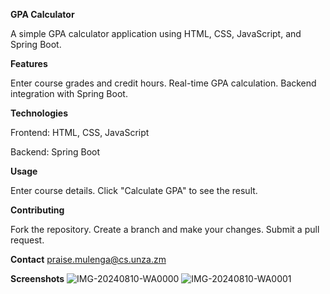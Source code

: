 **GPA Calculator**

A simple GPA calculator application using HTML, CSS, JavaScript, and Spring Boot.

**Features**

Enter course grades and credit hours.
Real-time GPA calculation.
Backend integration with Spring Boot.

**Technologies**

Frontend: HTML, CSS, JavaScript

Backend: Spring Boot

**Usage**

Enter course details.
Click "Calculate GPA" to see the result.

**Contributing**

Fork the repository.
Create a branch and make your changes.
Submit a pull request.

**Contact**
praise.mulenga@cs.unza.zm

**Screenshots**
![IMG-20240810-WA0000](https://github.com/user-attachments/assets/bb778ce0-08dd-4ea8-a1b9-460f31fc6be3)
![IMG-20240810-WA0001](https://github.com/user-attachments/assets/213c0869-bd72-4b9a-8982-6be6d610d474)

